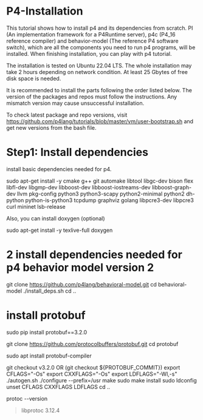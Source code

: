 # P4-Installation

This tutorial shows how to install p4 and its dependencies from scratch. PI (An implementation framework for a P4Runtime server), p4c (P4_16 reference compiler) and behavior-model (The reference P4 software switch), which are all the components you need to run p4 programs, will be installed. When finishing installation, you can play with p4 tutorial.

The installation is tested on Ubuntu 22.04 LTS. The whole installation may take 2 hours depending on network condition. At least 25 Gbytes of free disk space is needed.

It is recommended to install the parts following the order listed below. The version of the packages and repos must follow the instructions. Any mismatch version may cause unsuccessful installation.

To check latest package and repo versions, visit https://github.com/p4lang/tutorials/blob/master/vm/user-bootstrap.sh and get new versions from the bash file.

# Step1: Install dependencies
install basic dependencies needed for p4.

sudo apt-get install -y cmake g++ git automake libtool libgc-dev bison flex libfl-dev libgmp-dev libboost-dev libboost-iostreams-dev libboost-graph-dev llvm pkg-config python3 python3-scapy python2-minimal python2 dh-python python-is-python3 tcpdump graphviz golang libpcre3-dev libpcre3 curl mininet lsb-release


Also, you can install doxygen (optional)

sudo apt-get install -y texlive-full doxygen


# 2 install dependencies needed for p4 behavior model version 2

git clone https://github.com/p4lang/behavioral-model.git
cd behavioral-model
./install_deps.sh
cd ..

# install protobuf

sudo pip install protobuf==3.2.0

git clone https://github.com/protocolbuffers/protobuf.git
cd protobuf

sudo apt  install protobuf-compiler 

git checkout v3.2.0 OR (git checkout ${PROTOBUF_COMMIT})
export CFLAGS="-Os"
export CXXFLAGS="-Os"
export LDFLAGS="-Wl,-s"
./autogen.sh
./configure --prefix=/usr
make
sudo make install
sudo ldconfig
unset CFLAGS CXXFLAGS LDFLAGS
cd ..

protoc --version
> libprotoc 3.12.4
